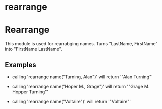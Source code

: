 # rearrange

Rearrange 
=========

This module is used for rearrabging names.
Turns "LastName, FirstName" into "FirstName LastName".

## Examples 

* calling 'rearrange name("Turning, Alan")' will return '"Alan Turning"'
* calling 'rearrange name("Hoper M., Grage")' will return '"Grage M. Hopper Turning"'

* calling 'rearrange name("Voltaire")' will return '"Voltaire"' 

